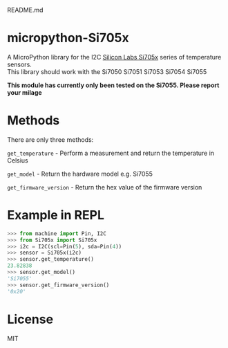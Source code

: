 README.md
# micropython-Si705x
A MicroPython library for the I2C [Silicon Labs Si705x](http://www.silabs.com/products/sensors/temperature-sensors/Pages/temperature-sensors.aspx) series of temperature sensors.  
This library should work with the Si7050 Si7051 Si7053 Si7054 Si7055

**This module has currently only been tested on the Si7055.  Please report your milage**

# Methods
There are only three methods:

```get_temperature``` - Perform a measurement and return the temperature in Celsius

```get_model``` - Return the hardware model e.g. Si7055

```get_firmware_version``` - Return the hex value of the firmware version

# Example in REPL
```python
>>> from machine import Pin, I2C
>>> from Si705x import Si705x
>>> i2c = I2C(scl=Pin(5), sda=Pin(4))
>>> sensor = Si705x(i2c)
>>> sensor.get_temperature()
23.82838
>>> sensor.get_model()
'Si7055'
>>> sensor.get_firmware_version()
'0x20'
```

# License
MIT

